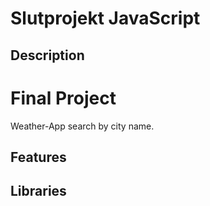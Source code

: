 # Slutprojekt JavaScript

## Description
# Final Project
Weather-App search by city name.

## Features

## Libraries
